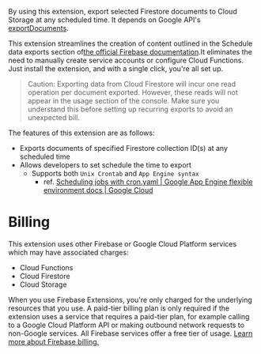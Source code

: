 <!-- 
This file provides your users an overview of your extension. All content is optional, but this is the recommended format. Your users will see the contents of this file when they run the `firebase ext:info` command.

Include any important functional details as well as a brief description for any additional setup required by the user (both pre- and post-installation).

Learn more about writing a PREINSTALL.md file in the docs:
https://firebase.google.com/docs/extensions/publishers/user-documentation#writing-preinstall
-->

By using this extension, export selected Firestore documents to Cloud Storage at any scheduled time. It depends on Google API's [exportDocuments](https://cloud.google.com/firestore/docs/reference/rest/v1/projects.databases/exportDocuments).

This extension streamlines the creation of content outlined in the Schedule data exports section of[the official Firebase documentation](https://firebase.google.com/docs/firestore/solutions/schedule-export).It eliminates the need to manually create service accounts or configure Cloud Functions. Just install the extension, and with a single click, you're all set up.

> Caution: Exporting data from Cloud Firestore will incur one read operation per document exported. However, these reads will not appear in the usage section of the console. Make sure you understand this before setting up recurring exports to avoid an unexpected bill.

The features of this extension are as follows:

- Exports documents of specified Firestore collection ID(s) at any scheduled time
- Allows developers to set schedule the time to export
  - Supports both `Unix Crontab` and `App Engine syntax`
    - ref. [Scheduling jobs with cron.yaml | Google App Engine flexible environment docs | Google Cloud](https://cloud.google.com/appengine/docs/flexible/scheduling-jobs-with-cron-yaml)

# Billing

This extension uses other Firebase or Google Cloud Platform services which may have associated charges:

- Cloud Functions
- Cloud Firestore
- Cloud Storage

When you use Firebase Extensions, you're only charged for the underlying resources that you use. A paid-tier billing plan is only required if the extension uses a service that requires a paid-tier plan, for example calling to a Google Cloud Platform API or making outbound network requests to non-Google services. All Firebase services offer a free tier of usage. [Learn more about Firebase billing.](https://firebase.google.com/pricing)
